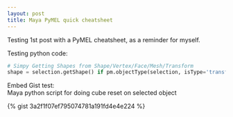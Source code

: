 ```yaml
---
layout: post
title: Maya PyMEL quick cheatsheet
---
```


Testing 1st post with a PyMEL cheatsheet, as a reminder for myself.

Testing python code:
```python
# Simpy Getting Shapes from Shape/Vertex/Face/Mesh/Transform
shape = selection.getShape() if pm.objectType(selection, isType='transform') else pm.PyNode(selection)
```

Embed Gist test:<br>
Maya python script for doing cube reset on selected object

{% gist 3a2f1f07ef795074781a191fd4e4e224 %}
